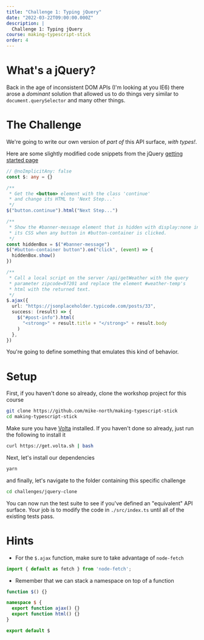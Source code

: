 ```yaml
---
title: "Challenge 1: Typing jQuery"
date: "2022-03-22T09:00:00.000Z"
description: |
  Challenge 1: Typing jQuery
course: making-typescript-stick
order: 4
---
```


# What's a jQuery?

Back in the age of inconsistent DOM APIs (I'm looking at you IE6)
there arose a _dominant_ solution that allowed us to do things
very similar to `document.querySelector` and many other things.

# The Challenge

We're going to write our own version of _part of_ this API surface, _with types!_.

Here are some slightly modified code snippets from the jQuery [getting started page](https://jquery.com/)
```ts twoslash
// @noImplicitAny: false
const $: any = {}

/**
 * Get the <button> element with the class 'continue'
 * and change its HTML to 'Next Step...'
 */
$("button.continue").html("Next Step...")

/**
 * Show the #banner-message element that is hidden with display:none in
 * its CSS when any button in #button-container is clicked.
 */
const hiddenBox = $("#banner-message")
$("#button-container button").on("click", (event) => {
  hiddenBox.show()
})

/**
 * Call a local script on the server /api/getWeather with the query
 * parameter zipcode=97201 and replace the element #weather-temp's
 * html with the returned text.
 */
$.ajax({
  url: "https://jsonplaceholder.typicode.com/posts/33",
  success: (result) => {
    $("#post-info").html(
      "<strong>" + result.title + "</strong>" + result.body
    )
  },
})
```

You're going to define something that emulates this kind of behavior.

# Setup

First, if you haven't done so already, clone the workshop project
for this course

```sh
git clone https://github.com/mike-north/making-typescript-stick
cd making-typescript-stick
```

Make sure you have [Volta](https://volta.sh/) installed. If you haven't
done so already, just run the following to install it
```sh
curl https://get.volta.sh | bash
```
Next, let's install our dependencies
```sh
yarn
```
and finally, let's navigate to the folder containing this specific challenge
```sh
cd challenges/jquery-clone
```
You can now run the test suite to see if you've defined an "equivalent" API
surface. Your job is to modify the code in `./src/index.ts` until all of the existing
tests pass.

# Hints

* For the `$.ajax` function, make sure to take advantage of `node-fetch`

```ts
import { default as fetch } from 'node-fetch';
```

* Remember that we can stack a namespace on top of a function

```ts twoslash
function $() {}

namespace $ {
  export function ajax() {}
  export function html() {}
}

export default $
```
